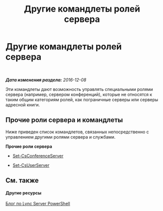 ﻿---
title: Другие командлеты ролей сервера
TOCTitle: Другие командлеты ролей сервера
ms:assetid: 92c455b5-f351-4413-bf18-25eb860d1d86
ms:mtpsurl: https://technet.microsoft.com/ru-ru/library/Gg415664(v=OCS.15)
ms:contentKeyID: 49310524
ms.date: 12/10/2016
mtps_version: v=OCS.15
ms.translationtype: HT
---

# Другие командлеты ролей сервера

 

_**Дата изменения раздела:** 2016-12-08_

Эти командлеты дают возможность управлять специальными ролями сервера (например, сервером конференций), которые не относятся к таким общим категориям ролей, как пограничные серверы или серверы адресной книги.

## Прочие роли сервера и командлеты

Ниже приведен список командлетов, связанных непосредственно с управлением другими ролями сервера и службами.

**Прочие роли сервера**

  -   
    [Set-CsConferenceServer](set-csconferenceserver.md)

  -   
    [Set-CsUserServer](set-csuserserver.md)

## См. также

#### Другие ресурсы

[Блог по Lync Server PowerShell](http://go.microsoft.com/fwlink/?linkid=203150%26clcid=0x419)

